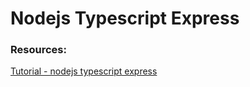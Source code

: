 # Nodejs Typescript Express

### Resources:
[Tutorial - nodejs typescript express](https://catalins.tech/how-to-use-typescript-in-a-nodejs-and-express-project)